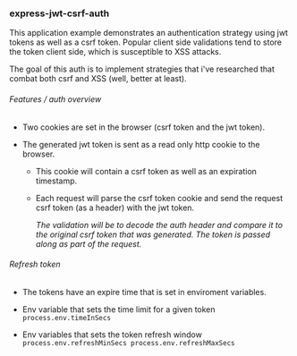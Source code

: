 ### express-jwt-csrf-auth

This application example demonstrates an authentication strategy using jwt tokens as well as a csrf token.  Popular client side validations tend to store the token client side, which is susceptible to XSS attacks.

The goal of this auth is to implement strategies that i've researched that combat both csrf and XSS (well, better at least).

###### Features / auth overview
- Two cookies are set in the browser (csrf token and the jwt token).

- The generated jwt token is sent as a read only http cookie to the browser.
	- This cookie will contain a csrf token as well as an expiration timestamp.
	- Each request will parse the csrf token cookie and send the request csrf token (as a header) with the jwt token.

		_The validation will be to decode the auth header and compare it to the original csrf token that was generated. The token is passed along as part of the request._


###### Refresh token
- The tokens have an expire time that is set in enviroment variables.

- Env variable that sets the time limit for a given token ```process.env.timeInSecs```

- Env variables that sets the token refresh window ```process.env.refreshMinSecs process.env.refreshMaxSecs```